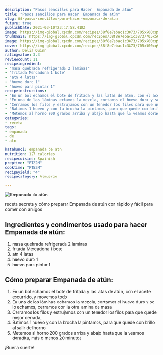 ```yaml
---
description: "Pasos sencillos para Hacer  Empanada de atún"
title: "Pasos sencillos para Hacer  Empanada de atún"
slug: 88-pasos-sencillos-para-hacer-empanada-de-atun
future: true
publishDate: 2021-03-10T23:17:58.410Z
image: https://img-global.cpcdn.com/recipes/38f8e7ebac1c3873/705x500cq90/empanada-de-atun-foto-principal.jpg
thumbnail: https://img-global.cpcdn.com/recipes/38f8e7ebac1c3873/705x500cq90/empanada-de-atun-foto-principal.jpg
image: https://img-global.cpcdn.com/recipes/38f8e7ebac1c3873/705x500cq90/empanada-de-atun-foto-principal.jpg
cover: https://img-global.cpcdn.com/recipes/38f8e7ebac1c3873/705x500cq90/empanada-de-atun-foto-principal.jpg
author: Delia Quinn
ratingvalue: 3.3
reviewcount: 11
recipeingredient:
- "masa quebrada refrigerada 2 laminas"
- "fritada Mercadona 1 bote"
- "atn 4 latas"
- "huevo duro 1"
- "huevo para pintar 1"
recipeinstructions:
- "En un bol echamos el bote de fritada y las latas de atún, con el aceite escurrido, y movemos todo"
- "En una de las láminas echamos la mezcla, cortamos el huevo duro y se lo echamos, cerramos con la otra lamina de masa"
- "Cerramos los filos y estrujamos con un tenedor los filos para que quede mejor cerrada,"
- "Batimos 1 huevo y con la brocha la pintamos, para que quede con brillo al salir del horno"
- "Metemos al horno 200 grados arriba y abajo hasta que la veamos doradita, más o menos 20 minutos"
categories:
- receta
tags:
- empanada
- de
- atn

katakunci: empanada de atn 
nutrition: 127 calories
recipecuisine: Spainish
preptime: "PT22M"
cooktime: "PT53M"
recipeyield: "4"
recipecategory: Almuerzo

---
```



![Empanada de atún](https://img-global.cpcdn.com/recipes/38f8e7ebac1c3873/705x500cq90/empanada-de-atun-foto-principal.jpg)

receta secreta y cómo preparar Empanada de atún con rápido y fácil para comer con amigos

<!--inarticleads1-->

## Ingredientes y condimentos usado para hacer Empanada de atún:

1. masa quebrada refrigerada 2 laminas
1. fritada Mercadona 1 bote
1. atn 4 latas
1. huevo duro 1
1. huevo para pintar 1



<!--inarticleads2-->

## Cómo preparar Empanada de atún:

1. En un bol echamos el bote de fritada y las latas de atún, con el aceite escurrido, y movemos todo
1. En una de las láminas echamos la mezcla, cortamos el huevo duro y se lo echamos, cerramos con la otra lamina de masa
1. Cerramos los filos y estrujamos con un tenedor los filos para que quede mejor cerrada,
1. Batimos 1 huevo y con la brocha la pintamos, para que quede con brillo al salir del horno
1. Metemos al horno 200 grados arriba y abajo hasta que la veamos doradita, más o menos 20 minutos



¡Buena suerte!


